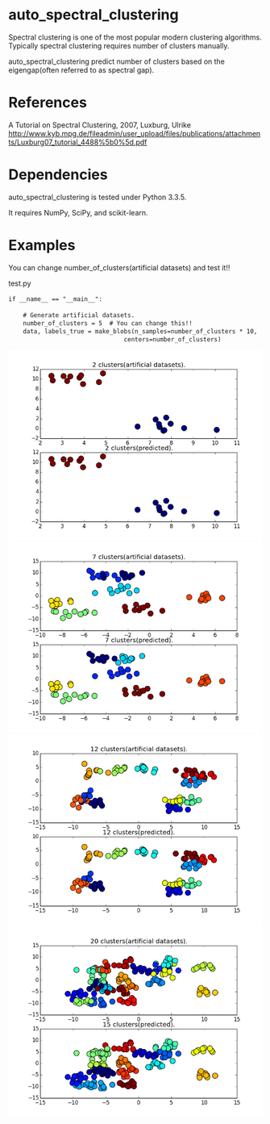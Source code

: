auto_spectral_clustering
==========
Spectral clustering is one of the most popular modern clustering algorithms.
  Typically spectral clustering requires number of clusters manually.

auto_spectral_clustering predict number of clusters based on the eigengap(often referred to as spectral gap).

References
==========
  A Tutorial on Spectral Clustering, 2007, Luxburg, Ulrike
  <http://www.kyb.mpg.de/fileadmin/user_upload/files/publications/attachments/Luxburg07_tutorial_4488%5b0%5d.pdf>

Dependencies
==========
auto_spectral_clustering is tested under Python 3.3.5.

It requires NumPy, SciPy, and scikit-learn.

Examples
==========
You can change number_of_clusters(artificial datasets) and test it!!

test.py
    
    if __name__ == "__main__":

        # Generate artificial datasets.
        number_of_clusters = 5  # You can change this!!
        data, labels_true = make_blobs(n_samples=number_of_clusters * 10,
                                    centers=number_of_clusters)

![Alt text](/fig/2.png)
![Alt text](/fig/7.png)
![Alt text](/fig/12.png)
![Alt text](/fig/20.png)